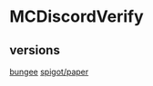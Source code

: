 # MCDiscordVerify

## versions

[bungee](https://github.com/dalbodeule/MCDiscordVerify/tree/bungee) [spigot/paper](https://github.com/dalbodeule/MCDiscordVerify/tree/master)